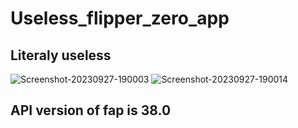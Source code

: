 # Useless_flipper_zero_app
## Literaly useless

![Screenshot-20230927-190003](https://github.com/Elisey101/Useless_flipper_zero_app/assets/74693705/ea803e1f-c287-4f74-b716-2474103958d0)
![Screenshot-20230927-190014](https://github.com/Elisey101/Useless_flipper_zero_app/assets/74693705/3ce55082-b483-4428-84bd-c44130fb5ff7)

## API version of fap is 38.0


